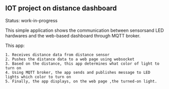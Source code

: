 ## IOT project on distance dashboard ##

Status: work-in-progress 

This simple application shows the communication between sensorsand LED hardwares
and the web-based dashboard through MQTT broker.

This app:

	1. Receives distance data from distance sensor
	2. Pushes the distance data to a web page using websocket
	3. Based on the distance, this app determines what color of light to turn on
	4. Using MQTT broker, the app sends and publishes message to LED lights which color to turn on
    5. Finally, the app displays, on the web page ,the turned-on light.